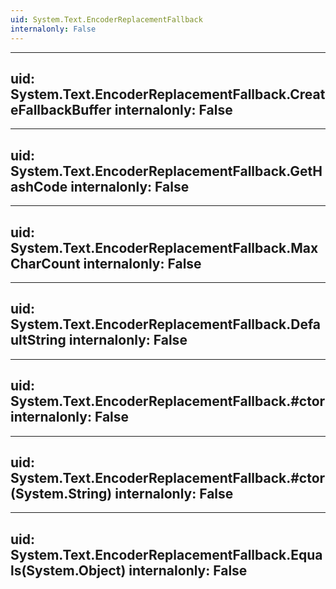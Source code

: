 ```yaml
---
uid: System.Text.EncoderReplacementFallback
internalonly: False
---
```


---
uid: System.Text.EncoderReplacementFallback.CreateFallbackBuffer
internalonly: False
---

---
uid: System.Text.EncoderReplacementFallback.GetHashCode
internalonly: False
---

---
uid: System.Text.EncoderReplacementFallback.MaxCharCount
internalonly: False
---

---
uid: System.Text.EncoderReplacementFallback.DefaultString
internalonly: False
---

---
uid: System.Text.EncoderReplacementFallback.#ctor
internalonly: False
---

---
uid: System.Text.EncoderReplacementFallback.#ctor(System.String)
internalonly: False
---

---
uid: System.Text.EncoderReplacementFallback.Equals(System.Object)
internalonly: False
---
